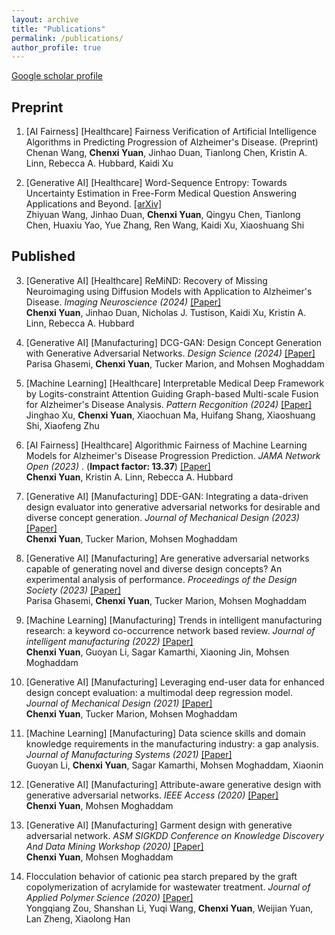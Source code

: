 ```yaml
---
layout: archive
title: "Publications"
permalink: /publications/
author_profile: true
---
```


[Google scholar profile](https://scholar.google.com/citations?user=6rWkFGgAAAAJ&hl=en&oi=ao)

## Preprint

1. [AI Fairness] [Healthcare] Fairness Verification of Artificial Intelligence Algorithms in Predicting Progression of Alzheimer's Disease. (Preprint)<br>
Chenan Wang, **Chenxi Yuan**, Jinhao Duan, Tianlong Chen, Kristin A. Linn, Rebecca A. Hubbard, Kaidi Xu

3. [Generative AI] [Healthcare] Word-Sequence Entropy: Towards Uncertainty Estimation in Free-Form Medical Question Answering Applications and Beyond. [[arXiv]](https://arxiv.org/html/2402.14259v1)<br>
Zhiyuan Wang, Jinhao Duan, **Chenxi Yuan**, Qingyu Chen, Tianlong Chen, Huaxiu Yao, Yue Zhang, Ren Wang, Kaidi Xu, Xiaoshuang Shi

## Published

3. [Generative AI] [Healthcare] ReMiND: Recovery of Missing Neuroimaging using Diffusion Models with Application to Alzheimer's Disease. <i> _Imaging Neuroscience_ (2024)</i> [[Paper]](https://direct.mit.edu/imag/article/doi/10.1162/imag_a_00323/124778) <br>
**Chenxi Yuan**, Jinhao Duan, Nicholas J. Tustison, Kaidi Xu, Kristin A. Linn, Rebecca A. Hubbard

4. [Generative AI] [Manufacturing] DCG-GAN: Design Concept Generation with Generative Adversarial Networks. <i> _Design Science_ (2024)</i> [[Paper]](https://www.cambridge.org/core/journals/design-science/article/dcggan-design-concept-generation-with-generative-adversarial-networks/A414481344F928B57E6AC09193E05CDA) <br>
Parisa Ghasemi, **Chenxi Yuan**, Tucker Marion, and Mohsen Moghaddam

5. [Machine Learning] [Healthcare] Interpretable Medical Deep Framework by Logits-constraint Attention Guiding Graph-based Multi-scale Fusion for Alzheimer's Disease Analysis.  <i> _Pattern Recgonition_ (2024)</i> [[Paper]](https://www.sciencedirect.com/science/article/abs/pii/S0031320324002012) <br>
Jinghao Xu, **Chenxi Yuan**, Xiaochuan Ma, Huifang Shang, Xiaoshuang Shi, Xiaofeng Zhu

6. [AI Fairness] [Healthcare] Algorithmic Fairness of Machine Learning Models for Alzheimer's Disease Progression Prediction. <i> _JAMA Network Open_ (2023) </i>. (**Impact factor: 13.37**) [[Paper]](https://jamanetwork.com/journals/jamanetworkopen/fullarticle/2811461)<br>
**Chenxi Yuan**, Kristin A. Linn, Rebecca A. Hubbard

7. [Generative AI] [Manufacturing] DDE-GAN: Integrating a data-driven design evaluator into generative adversarial networks for desirable and diverse concept generation. <i> _Journal of Mechanical Design_ (2023)</i> [[Paper]](https://asmedigitalcollection.asme.org/mechanicaldesign/article-abstract/145/4/041407/1154775/DDE-GAN-Integrating-a-Data-Driven-Design-Evaluator) <br>
**Chenxi Yuan**, Tucker Marion, Mohsen Moghaddam

8. [Generative AI] [Manufacturing] Are generative adversarial networks capable of generating novel and diverse design concepts? An experimental analysis of performance. <i> _Proceedings of the Design Society_ (2023) </i> [[Paper]](https://www.cambridge.org/core/services/aop-cambridge-core/content/view/05D912C74658C40E78C66D2304103C7E/S2732527X23000640a.pdf/div-class-title-are-generative-adversarial-networks-capable-of-generating-novel-and-diverse-design-concepts-an-experimental-analysis-of-performance-div.pdf) <br>
Parisa Ghasemi, **Chenxi Yuan**, Tucker Marion, Mohsen Moghaddam

9. [Machine Learning] [Manufacturing] Trends in intelligent manufacturing research: a keyword co-occurrence network based review. <i> _Journal of intelligent manufacturing_ (2022) </i> [[Paper]](https://link.springer.com/article/10.1007/s10845-021-01885-x) <br>
**Chenxi Yuan**, Guoyan Li, Sagar Kamarthi, Xiaoning Jin, Mohsen Moghaddam

10. [Generative AI] [Manufacturing] Leveraging end-user data for enhanced design concept evaluation: a multimodal deep regression model. <i> _Journal of Mechanical Design_ (2021)</i> [[Paper]](https://asmedigitalcollection.asme.org/mechanicaldesign/article/144/2/021403/1119449) <br>
**Chenxi Yuan**, Tucker Marion, Mohsen Moghaddam

11. [Machine Learning] [Manufacturing] Data science skills and domain knowledge requirements in the manufacturing industry: a gap analysis. <i> _Journal of Manufacturing Systems_ (2021) </i> [[Paper]](https://www.sciencedirect.com/science/article/pii/S0278612521001448) <br>
Guoyan Li, **Chenxi Yuan**, Sagar Kamarthi, Mohsen Moghaddam, Xiaonin

12. [Generative AI] [Manufacturing] Attribute-aware generative design with generative adversarial networks. <i> _IEEE Access_ (2020) </i> [[Paper]](https://ieeexplore.ieee.org/iel7/6287639/8948470/09229421.pdf) <br>
**Chenxi Yuan**, Mohsen Moghaddam

13. [Generative AI] [Manufacturing] Garment design with generative adversarial network. <i> _ASM SIGKDD Conference on Knowledge Discovery And Data Mining Workshop_ (2020) </i> [[Paper]](https://arxiv.org/pdf/2007.10947) <br>
**Chenxi Yuan**, Mohsen Moghaddam

14. Flocculation behavior of cationic pea starch prepared by the graft copolymerization of acrylamide for wastewater treatment. <i> _Journal of Applied Polymer Science_ (2020) </i> [[Paper]](https://onlinelibrary.wiley.com/doi/abs/10.1002/app.43922) <br>
Yongqiang Zou, Shanshan Li, Yuqi Wang, **Chenxi Yuan**, Weijian Yuan, Lan Zheng, Xiaolong Han
